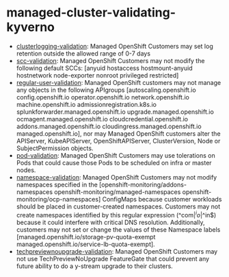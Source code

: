 # managed-cluster-validating-kyverno

- [clusterlogging-validation](https://github.com/dana-team/managed-cluster-validating-kyverno/blob/main/allow-log-retention-outside-range.yaml): Managed OpenShift Customers may set log retention outside the allowed range of 0-7 days
- [scc-validation](https://github.com/dana-team/managed-cluster-validating-kyverno/blob/main/block-modify-default-sccs.yaml): Managed OpenShift Customers may not modify the following default SCCs: [anyuid hostaccess hostmount-anyuid hostnetwork node-exporter nonroot privileged restricted]
- [regular-user-validation](https://github.com/dana-team/managed-cluster-validating-kyverno/blob/main/prevent-object-management.yaml): Managed OpenShift customers may not manage any objects in the following APIgroups [autoscaling.openshift.io config.openshift.io operator.openshift.io network.openshift.io machine.openshift.io admissionregistration.k8s.io splunkforwarder.managed.openshift.io upgrade.managed.openshift.io ocmagent.managed.openshift.io cloudcredential.openshift.io addons.managed.openshift.io cloudingress.managed.openshift.io managed.openshift.io], nor may Managed OpenShift customers alter the APIServer, KubeAPIServer, OpenShiftAPIServer, ClusterVersion, Node or SubjectPermission objects.
- [pod-validation](https://github.com/dana-team/managed-cluster-validating-kyverno/blob/main/allow-pod-tolerations-on-infra-and-master-nodes.yaml): Managed OpenShift Customers may use tolerations on Pods that could cause those Pods to be scheduled on infra or master nodes.
- [namespace-validation](https://github.com/dana-team/managed-cluster-validating-kyverno/blob/main/prevent-modify-namespaces-and-labels.yaml): Managed OpenShift Customers may not modify namespaces specified in the [openshift-monitoring/addons-namespaces openshift-monitoring/managed-namespaces openshift-monitoring/ocp-namespaces] ConfigMaps because customer workloads should be placed in customer-created namespaces. Customers may not create namespaces identified by this regular expression (^com$|^io$|^in$) because it could interfere with critical DNS resolution. Additionally, customers may not set or change the values of these Namespace labels [managed.openshift.io/storage-pv-quota-exempt managed.openshift.io/service-lb-quota-exempt].
- [techpreviewnoupgrade-validation](https://github.com/dana-team/managed-cluster-validating-kyverno/blob/main/prevent-techpreviewnoupgrade-featuregate.yaml): Managed OpenShift Customers may not use TechPreviewNoUpgrade FeatureGate that could prevent any future ability to do a y-stream upgrade to their clusters.
